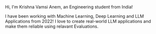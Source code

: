 Hi, I'm Krishna Vamsi Anem, an Engineering student from India!

I have been working with Machine Learning, Deep Learning and LLM Applications from 2022!
I love to create real-world LLM applications and make them reliable using relavant Evaluations.
